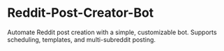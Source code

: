 # Reddit-Post-Creator-Bot
Automate Reddit post creation with a simple, customizable bot. Supports scheduling, templates, and multi-subreddit posting.
